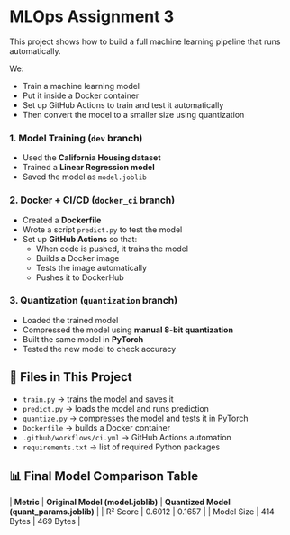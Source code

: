 # MLOps Assignment 3

This project shows how to build a full machine learning pipeline that runs automatically.

We:
- Train a machine learning model
- Put it inside a Docker container
- Set up GitHub Actions to train and test it automatically
- Then convert the model to a smaller size using quantization

### 1. Model Training (`dev` branch)
- Used the **California Housing dataset**
- Trained a **Linear Regression model**
- Saved the model as `model.joblib`

### 2. Docker + CI/CD (`docker_ci` branch)
- Created a **Dockerfile**
- Wrote a script `predict.py` to test the model
- Set up **GitHub Actions** so that:
  - When code is pushed, it trains the model
  - Builds a Docker image
  - Tests the image automatically
  - Pushes it to DockerHub

### 3. Quantization (`quantization` branch)
- Loaded the trained model
- Compressed the model using **manual 8-bit quantization**
- Built the same model in **PyTorch**
- Tested the new model to check accuracy

## 📁 Files in This Project

- `train.py` → trains the model and saves it
- `predict.py` → loads the model and runs prediction
- `quantize.py` → compresses the model and tests it in PyTorch
- `Dockerfile` → builds a Docker container
- `.github/workflows/ci.yml` → GitHub Actions automation
- `requirements.txt` → list of required Python packages

## 📊 Final Model Comparison Table
 | **Metric**      | 	**Original Model (model.joblib)**  |	**Quantized Model (quant_params.joblib)** |
 | R² Score	       |  0.6012	                           |     0.1657                                 |
 | Model Size      |	414 Bytes                          |	   469 Bytes                              |

